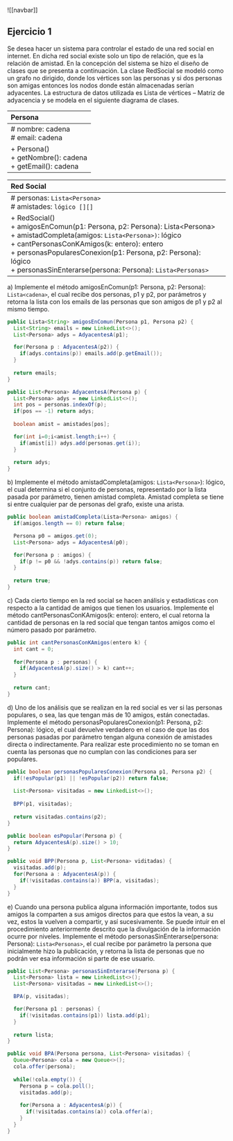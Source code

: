 ![[navbar]]
## Ejercicio 1
Se desea hacer un sistema para controlar el estado de una red social en internet. 
En dicha red social existe solo un tipo de relación, que es la relación de amistad. En 
la concepción del sistema se hizo el diseño de clases que se presenta a 
continuación. La clase RedSocial se modeló como un grafo no dirigido, donde los 
vértices son las personas y si dos personas son amigas entonces los nodos donde 
están almacenadas serían adyacentes. La estructura de datos utilizada es Lista de 
vértices – Matriz de adyacencia y se modela en el siguiente diagrama de clases.

|                           Persona                            |
| :----------------------------------------------------------- |
|             # nombre: cadena<br># email: cadena              |
| + Persona()<br>+ getNombre(): cadena<br>+ getEmail(): cadena |

| Red Social                                                                                                                                                                                                                                                                                                         |
| :----------------------------------------------------------------------------------------------------------------------------------------------------------------------------------------------------------------------------------------------------------------------------------------------------------------- |
| # personas: `Lista<Persona>`<br># amistades: `lógico [][]`                                                                                                                                                                                                                                                         |
| + RedSocial()<br>+ amigosEnComun(p1: Persona, p2: Persona): Lista\<Persona\><br>+ amistadCompleta(amigos: `Lista<Persona>)`: lógico<br>+ cantPersonasConKAmigos(k: entero): entero<br>+ personasPopularesConexion(p1: Persona, p2: Persona): lógico<br>+ personasSinEnterarse(persona: Persona): `Lista<Personas>` |

a) Implemente el método amigosEnComun(p1: Persona, p2: Persona): `Lista<cadena>`, el cual recibe dos personas, p1 y p2, por parámetros y retorna la lista con los emails de las personas que son amigos de p1 y p2 al mismo tiempo.
```java
public Lista<String> amigosEnComun(Persona p1, Persona p2) {
  List<String> emails = new LinkedList<>();
  List<Persona> adys = AdyacentesA(p1);

  for(Persona p : AdyacentesA(p2)) {
    if(adys.contains(p)) emails.add(p.getEmail());
  }
  
  return emails;
}

public List<Persona> AdyacentesA(Persona p) {
  List<Persona> adys = new LinkedList<>();
  int pos = personas.indexOf(p);
  if(pos == -1) return adys;
  
  boolean amist = amistades[pos];

  for(int i=0;i<amist.length;i++) {
    if(amist[i]) adys.add(personas.get(i));
  }
  
  return adys;
}
```

b) Implemente el método amistadCompleta(amigos: `Lista<Persona>`): lógico, el cual determina si el conjunto de personas, representado por la lista pasada por parámetro, tienen amistad completa. Amistad completa se tiene si entre cualquier par de personas del grafo, existe una arista.
```java
public boolean amistadCompleta(Lista<Persona> amigos) {
  if(amigos.length == 0) return false;

  Persona p0 = amigos.get(0);
  List<Persona> adys = AdyacentesA(p0);

  for(Persona p : amigos) {
    if(p != p0 && !adys.contains(p)) return false;
  }
  
  return true;
}
```

c) Cada cierto tiempo en la red social se hacen análisis y estadísticas con respecto a la cantidad de amigos que tienen los usuarios. Implemente el método cantPersonasConKAmigos(k: entero): entero, el cual retorna la cantidad de personas en la red social que tengan tantos amigos como el número pasado por parámetro. 
```java
public int cantPersonasConKAmigos(entero k) {
  int cant = 0;
  
  for(Persona p : personas) {
    if(AdyacentesA(p).size() > k) cant++;
  }
  
  return cant;
}
```

d) Uno de los análisis que se realizan en la red social es ver si las personas populares, o sea, las que tengan más de 10 amigos, están conectadas. Implemente el método personasPopularesConexion(p1: Persona, p2: Persona): lógico, el cual devuelve verdadero en el caso de que las dos personas pasadas por parámetro tengan alguna conexión de amistades directa o indirectamente. Para realizar este procedimiento no se toman en cuenta las personas que no cumplan con las condiciones para ser populares.
```java
public boolean personasPopularesConexion(Persona p1, Persona p2) {
  if(!esPopular(p1) || !esPopular(p2)) return false;
  
  List<Persona> visitadas = new LinkedList<>();
  
  BPP(p1, visitadas);
  
  return visitadas.contains(p2);
}

public boolean esPopular(Persona p) {
  return AdyacentesA(p).size() > 10;
}

public void BPP(Persona p, List<Persona> viditadas) {
  visitadas.add(p);
  for(Persona a : AdyacentesA(p)) {
    if(!visitadas.contains(a)) BPP(a, visitadas);
  }
}
```

e) Cuando una persona publica alguna información importante, todos sus amigos la comparten a sus amigos directos para que estos la vean, a su vez, estos la vuelven a compartir, y así sucesivamente. Se puede intuir en el procedimiento anteriormente descrito que la divulgación de la información ocurre por niveles. Implemente el método personasSinEnterarse(persona: Persona): `Lista<Personas>`, el cual recibe por parámetro la persona que inicialmente hizo la publicación, y retorna la lista de personas que no podrán ver esa información si parte de ese usuario.
```java
public List<Persona> personasSinEnterarse(Persona p) {
  List<Persona> lista = new LinkedList<>();
  List<Persona> visitadas = new LinkedList<>();

  BPA(p, visitadas);

  for(Persona p1 : personas) {
    if(!visitadas.contains(p1)) lista.add(p1);
  }
  
  return lista;
}

public void BPA(Persona persona, List<Persona> visitadas) {
  Queue<Persona> cola = new Queue<>();
  cola.offer(persona);
  
  while(!cola.empty()) {
    Persona p = cola.poll();
    visitadas.add(p);
    
    for(Persona a : AdyacentesA(p)) {
      if(!visitadas.contains(a)) ​cola.offer(a);
    }
  }
}
```

